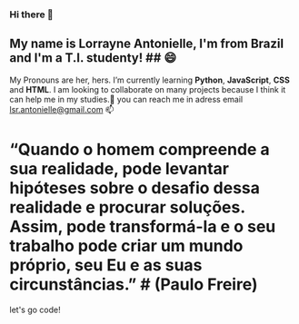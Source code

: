 ### Hi there 👋
## My name is Lorrayne Antonielle, I'm from Brazil and I'm a T.I. studenty! ## 😄
My Pronouns are her, hers.
I’m currently learning **Python**, **JavaScript**, **CSS** and **HTML**. 
I am looking to collaborate on many projects because I think it can help me in my studies.👯
you can reach me in adress email lsr.antonielle@gmail.com 📫

# “Quando o homem compreende a sua realidade, pode levantar hipóteses sobre o desafio dessa realidade e procurar soluções. Assim, pode transformá-la e o seu trabalho pode criar um mundo próprio, seu Eu e as suas circunstâncias.” # (Paulo Freire)

let's go code! 
